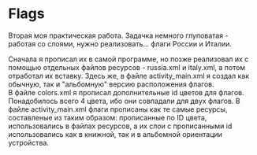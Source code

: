 # Flags
Вторая моя практическая работа. 
Задачка немного глуповатая - работая со слоями, нужно реализовать... флаги России и Италии. 

Сначала я прописал их в самой программе, но позже реализовал их с помощью отдельных файлов ресурсов - russia.xml и italy.xml, а потом отработал их вставку. 
Здесь же, в файле activity_main.xml я создал как обычную, так и "альбомную" версию расположения флагов.  
В файле colors.xml я прописал дополнительные id цветов для флагов. Понадобилось всего 4 цвета, ибо они совпадали для двух флагов.
В файле activity_main.xml флаги прописаны как те самые ресурсы, составленые из таким образом: прописанные по ID цвета, использовались в файлах ресурсов, а их слои с прописанными id использовались как в книжной, так и в альбомной ориентации устройства.
